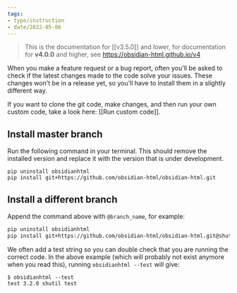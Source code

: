 ```yaml
---
tags:
- type/instruction
- date/2022-05-06
---
```

> This is the documentation for [[v3.5.0]] and lower, for documentation for **v4.0.0** and higher, see https://obsidian-html.github.io/v4

When you make a feature request or a bug report, often you'll be asked to check if the latest changes made to the code solve your issues.  These changes won't be in a release yet, so you'll have to install them in a slightly different way.

If you want to clone the git code, make changes, and then run your own custom code, take a look here: [[Run custom code]].

## Install master branch
Run the following command in your terminal. This should remove the installed version and replace it with the version that is under development.

```shell
pip uninstall obsidianhtml
pip install git+https://github.com/obsidian-html/obsidian-html.git
```

## Install a different branch
Append the command above with `@branch_name`, for example:
``` bash
pip uninstall obsidianhtml
pip install git+https://github.com/obsidian-html/obsidian-html.git@shutil_test
```

We often add a test string so you can double check that you are running the correct code. In the above example (which will probably not exist anymore when you read this), running `obsidianhtml --test` will give:
```
$ obsidianhtml --test                                                                                                                                   
test 3.2.0 shutil test
```

